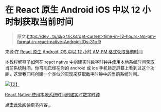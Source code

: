 # 在 React 原生 Android iOS 中以 12 小时制获取当前时间

> 原文:[https://dev . to/skp tricks/get-current-time-in-12-hours-am-pm-format-in-react-native-Android-IOs-31o 9](https://dev.to/skptricks/get-current-time-in-12-hours-am-pm-format-in-react-native-android-ios-31o9)

来源:[在 React 原生 Android iOS 中以 12 小时 AM PM 格式获取当前时间](https://www.skptricks.com/2019/05/react-native-create-live-digital-clock-using-local-system-time.html)

本教程解释了如何在 react native 中创建实时数字时钟并使用本地系统时间获取当前系统时间。你可能已经在你的 android 或 ios 手机锁定屏幕上看到过这个功能，这里我们将创建一个类似的实现来获取数字时钟中的当前系统时间。

[![](../Images/981381f1fecf5991c5c91d15bfe78c75.png)T2】](https://res.cloudinary.com/practicaldev/image/fetch/s--2rH5d9Pe--/c_limit%2Cf_auto%2Cfl_progressive%2Cq_auto%2Cw_880/https://1.bp.blogspot.com/-gac-rfLXipc/XO4ciOGz-pI/AAAAAAAAC4Q/VQyAdKcvtjoM8s03Z1JhFEStIg2jqFnkQCLcBGAs/s400/react-native-create-live-digital-clock-using-local-system-time.jpg)

[React Native 使用本地系统时间创建实时数字时钟](https://www.youtube.com/watch?v=bnFXKcQDEUk)

点击此处阅读更多内容...